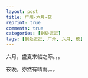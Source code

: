 ```yaml
---
layout: post
title: 广州-六月-夜
reprint: true
comments: true
categories: [到处逛逛]
tags: [到处逛逛, 广州, 六月, 夜]
---
```


六月，盛夏来临之际。。。

夜晚，亦然有晴雨。。。

<script>
    photos=[
        ["http://of74i8aex.bkt.clouddn.com/images/20170513/DSC05977.jpg", "", "75%"],
        ["http://of74i8aex.bkt.clouddn.com/images/20170513/DSC05984.jpg", "", "75%"],
        ["http://of74i8aex.bkt.clouddn.com/images/20170513/DSC05988.jpg", "", "75%"],
        ["http://of74i8aex.bkt.clouddn.com/images/20170513/DSC05990.jpg", "", "75%"],
        ["http://of74i8aex.bkt.clouddn.com/images/20170513/DSC05993.jpg", "", "75%"],
        ["http://of74i8aex.bkt.clouddn.com/images/20170513/DSC05997.jpg", "", "75%"],
        ["http://of74i8aex.bkt.clouddn.com/images/20170513/DSC06002.jpg", "", "75%"],
        ["http://of74i8aex.bkt.clouddn.com/images/20170513/DSC06003.jpg", "", "75%"],
        ["http://of74i8aex.bkt.clouddn.com/images/20170513/DSC06004.jpg", "", "75%"],
        ["http://of74i8aex.bkt.clouddn.com/images/20170530/DSC06152.jpg", "", "75%"],
        ["http://of74i8aex.bkt.clouddn.com/images/20170530/DSC06154.jpg", "", "75%"],
        ["http://of74i8aex.bkt.clouddn.com/images/20170530/DSC06161.jpg", "", "75%"],
        ["http://of74i8aex.bkt.clouddn.com/images/20170530/DSC06165.jpg", "", "75%"],
        ["http://of74i8aex.bkt.clouddn.com/images/20170530/DSC06166.jpg", "", "75%"],
        ["http://of74i8aex.bkt.clouddn.com/images/20170603/DSC06167.jpg", "", "75%"],
        ["http://of74i8aex.bkt.clouddn.com/images/20170604/DSC06176.jpg", "", "75%"],
        ["http://of74i8aex.bkt.clouddn.com/images/20170604/DSC06180.jpg", "", "75%"],
        ["http://of74i8aex.bkt.clouddn.com/images/20170604/DSC06181.jpg", "", "75%"],
        ["http://of74i8aex.bkt.clouddn.com/images/20170604/DSC06192.jpg", "", "75%"],
        ["http://of74i8aex.bkt.clouddn.com/images/20170604/DSC06198.jpg", "", "75%"],
        ["http://of74i8aex.bkt.clouddn.com/images/20170604/DSC06200.jpg", "", "75%"],
        ["http://of74i8aex.bkt.clouddn.com/images/20170604/DSC06201.jpg", "", "75%"],
        ["http://of74i8aex.bkt.clouddn.com/images/20170604/DSC06204.jpg", "", "75%"],
        ["http://of74i8aex.bkt.clouddn.com/images/20170604/DSC06206.jpg", "", "75%"],
        ["http://of74i8aex.bkt.clouddn.com/images/20170604/DSC06207.jpg", "", "75%"],
        ["http://of74i8aex.bkt.clouddn.com/images/20170604/DSC06218.jpg", "", "75%"],
        ["http://of74i8aex.bkt.clouddn.com/images/20170604/DSC06221.jpg", "", "75%"],
        ["http://of74i8aex.bkt.clouddn.com/images/20170604/DSC06222.jpg", "", "75%"],
        ["http://of74i8aex.bkt.clouddn.com/images/20170604/DSC06224.jpg", "", "75%"],
        ["http://of74i8aex.bkt.clouddn.com/images/20170605/DSC06228.jpg", "", "75%"],
        ["http://of74i8aex.bkt.clouddn.com/images/20170605/DSC06229.jpg", "", "75%"],
        ["http://of74i8aex.bkt.clouddn.com/images/20170605/DSC06230.jpg", "", "75%"],
        ["http://of74i8aex.bkt.clouddn.com/images/20170605/DSC06231.jpg", "", "75%"],
        ["http://of74i8aex.bkt.clouddn.com/images/20170605/DSC06236.jpg", "", "75%"],
        ["http://of74i8aex.bkt.clouddn.com/images/20170605/DSC06238.jpg", "", "75%"],
        ["http://of74i8aex.bkt.clouddn.com/images/20170605/DSC06248.jpg", "", "75%"],
        ["http://of74i8aex.bkt.clouddn.com/images/20170605/DSC06251.jpg", "", "75%"],
        ["http://of74i8aex.bkt.clouddn.com/images/20170605/DSC06252.jpg", "", "75%"],
        ["http://of74i8aex.bkt.clouddn.com/images/20170605/DSC06253.jpg", "", "75%"],
        ["http://of74i8aex.bkt.clouddn.com/images/20170605/DSC06254.jpg", "", "75%"],
        ["http://of74i8aex.bkt.clouddn.com/images/20170611/DSC06256.jpg", "", "75%"],
        ["http://of74i8aex.bkt.clouddn.com/images/20170616/DSC06268.jpg", "", "75%"],
        ["http://of74i8aex.bkt.clouddn.com/images/20170616/DSC06270.jpg", "", "75%"],
        ["http://of74i8aex.bkt.clouddn.com/images/20170616/DSC06284.jpg", "", "75%"],
        ["http://of74i8aex.bkt.clouddn.com/images/20170616/DSC06304.jpg", "", "75%"],
        ["http://of74i8aex.bkt.clouddn.com/images/20170616/DSC06318.jpg", "", "75%"],
        ["http://of74i8aex.bkt.clouddn.com/images/20170616/DSC06325.jpg", "", "75%"],
        ["http://of74i8aex.bkt.clouddn.com/images/20170616/DSC06333.jpg", "", "75%"],
    ];
    for (var i=0; i<photos.length; i++)
    {
        document.write("<figure><a href=\"" + photos[i][0] + "\" target=\"_blank\">")
        document.write("<img src=\"" + photos[i][0] + "\" alt=\"" + photos[i][1] + "\" width=\"" + photos[i][2] + "\">")
        document.write("</a></figure>")

        if (photos[i].length > 3)
            document.write(photos[i][3] + "<br><br>")
        else if (photos[i][1].length > 0)
            document.write(photos[i][1] + "<br><br>")
        else
            document.write("<br>")
    }
</script>
